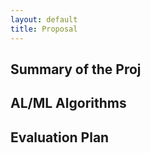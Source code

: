 ```yaml
---
layout: default
title: Proposal
---
```

## Summary of the Proj


## AL/ML Algorithms

## Evaluation Plan
